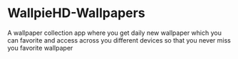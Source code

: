# WallpieHD-Wallpapers
A wallpaper collection app where you get daily new wallpaper which you can favorite and access across you different devices so that you never miss you favorite wallpaper
